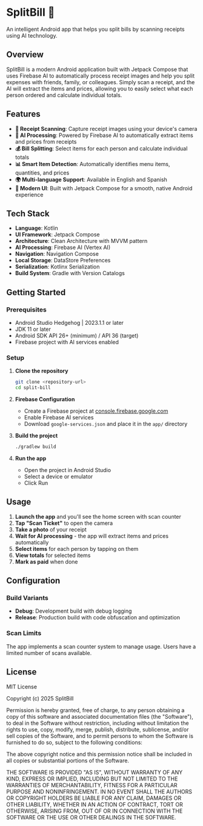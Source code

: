 # SplitBill 📱

An intelligent Android app that helps you split bills by scanning receipts using AI technology.

## Overview

SplitBill is a modern Android application built with Jetpack Compose that uses Firebase AI to automatically process receipt images and help you split expenses with friends, family, or colleagues. Simply scan a receipt, and the AI will extract the items and prices, allowing you to easily select what each person ordered and calculate individual totals.

## Features

- **📸 Receipt Scanning**: Capture receipt images using your device's camera
- **🤖 AI Processing**: Powered by Firebase AI to automatically extract items and prices from receipts
- **💰 Bill Splitting**: Select items for each person and calculate individual totals
- **📊 Smart Item Detection**: Automatically identifies menu items, quantities, and prices
- **🌍 Multi-language Support**: Available in English and Spanish
- **📱 Modern UI**: Built with Jetpack Compose for a smooth, native Android experience

## Tech Stack

- **Language**: Kotlin
- **UI Framework**: Jetpack Compose
- **Architecture**: Clean Architecture with MVVM pattern
- **AI Processing**: Firebase AI (Vertex AI)
- **Navigation**: Navigation Compose
- **Local Storage**: DataStore Preferences
- **Serialization**: Kotlinx Serialization
- **Build System**: Gradle with Version Catalogs

## Getting Started

### Prerequisites

- Android Studio Hedgehog | 2023.1.1 or later
- JDK 11 or later
- Android SDK API 26+ (minimum) / API 36 (target)
- Firebase project with AI services enabled

### Setup

1. **Clone the repository**
   ```bash
   git clone <repository-url>
   cd split-bill
   ```

2. **Firebase Configuration**
   - Create a Firebase project at [console.firebase.google.com](https://console.firebase.google.com)
   - Enable Firebase AI services
   - Download `google-services.json` and place it in the `app/` directory

3. **Build the project**
   ```bash
   ./gradlew build
   ```

4. **Run the app**
   - Open the project in Android Studio
   - Select a device or emulator
   - Click Run

## Usage

1. **Launch the app** and you'll see the home screen with scan counter
2. **Tap "Scan Ticket"** to open the camera
3. **Take a photo** of your receipt
4. **Wait for AI processing** - the app will extract items and prices automatically
5. **Select items** for each person by tapping on them
6. **View totals** for selected items
7. **Mark as paid** when done

## Configuration

### Build Variants

- **Debug**: Development build with debug logging
- **Release**: Production build with code obfuscation and optimization

### Scan Limits

The app implements a scan counter system to manage usage. Users have a limited number of scans available.

## License

MIT License

Copyright (c) 2025 SplitBill

Permission is hereby granted, free of charge, to any person obtaining a copy
of this software and associated documentation files (the "Software"), to deal
in the Software without restriction, including without limitation the rights
to use, copy, modify, merge, publish, distribute, sublicense, and/or sell
copies of the Software, and to permit persons to whom the Software is
furnished to do so, subject to the following conditions:

The above copyright notice and this permission notice shall be included in all
copies or substantial portions of the Software.

THE SOFTWARE IS PROVIDED "AS IS", WITHOUT WARRANTY OF ANY KIND, EXPRESS OR
IMPLIED, INCLUDING BUT NOT LIMITED TO THE WARRANTIES OF MERCHANTABILITY,
FITNESS FOR A PARTICULAR PURPOSE AND NONINFRINGEMENT. IN NO EVENT SHALL THE
AUTHORS OR COPYRIGHT HOLDERS BE LIABLE FOR ANY CLAIM, DAMAGES OR OTHER
LIABILITY, WHETHER IN AN ACTION OF CONTRACT, TORT OR OTHERWISE, ARISING FROM,
OUT OF OR IN CONNECTION WITH THE SOFTWARE OR THE USE OR OTHER DEALINGS IN THE
SOFTWARE.